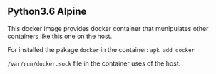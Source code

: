 ## Python3.6 Alpine

This docker image provides docker container that munipulates other containers like this one on the host.

For installed the pakage `docker` in the container:
`apk add docker`

`/var/run/docker.sock` file in the container uses of the host.